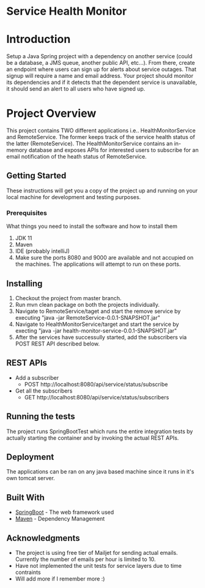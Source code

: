 # Service Health Monitor

# Introduction

Setup a Java Spring project with a dependency on another service (could be a database, a JMS queue,
another public API, etc...). From there, create an endpoint where users can sign up for alerts about
service outages. That signup will require a name and email address. Your project should monitor its
dependencies and if it detects that the dependent service is unavailable, it should send an alert to all
users who have signed up.

# Project Overview
This project contains TWO different applications i.e.. HealthMonitorService and RemoteService. The former keeps track of the service health status of the latter (RemoteService). The HealthMonitorService contains an in-memory database and exposes APIs for interested users to subscribe for an email notification of the heath status of RemoteService.

## Getting Started

These instructions will get you a copy of the project up and running on your local machine for development and testing purposes.

### Prerequisites

What things you need to install the software and how to install them
1. JDK 11
2. Maven
3. IDE (probably intelliJ)
4. Make sure the ports 8080 and 9000 are available and not accupied on the machines. The applications will attempt to run on these ports.

## Installing

1. Checkout the project from master branch.
2. Run mvn clean package on both the projects individually.
3. Navigate to RemoteService/taget and start the remove service by executing "java -jar RemoteService-0.0.1-SNAPSHOT.jar" 
4. Navigate to HealthMonitorService/target and start the service by execting "java -jar health-monitor-service-0.0.1-SNAPSHOT.jar"
5. After the services have successully started, add the subscribers via POST REST API described below.

## REST APIs

* Add a subscriber
  * POST http://localhost:8080/api/service/status/subscribe
* Get all the subscribers
  * GET http://localhost:8080/api/service/status/subscribers


## Running the tests

The project runs SpringBootTest which runs the entire integration tests by actually starting the container and by invoking the actual REST APIs.

## Deployment

The applications can be ran on any java based machine since it runs in it's own tomcat server.

## Built With

* [SpringBoot](https://spring.io/projects/spring-boot) - The web framework used
* [Maven](https://maven.apache.org/) - Dependency Management

## Acknowledgments

* The project is using free tier of Mailjet for sending actual emails. Currently the number of emails per hour is limited to 10.
* Have not implemented the unit tests for service layers due to time contraints
* Will add more if I remember more :)

